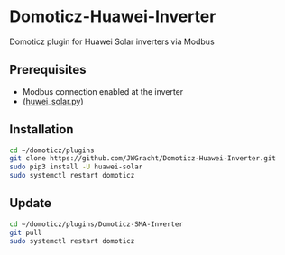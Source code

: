# Domoticz-Huawei-Inverter
Domoticz plugin for Huawei Solar inverters via Modbus

## Prerequisites
- Modbus connection enabled at the inverter
- ([huwei_solar.py](https://gitlab.com/Emilv2/huawei-solar))

## Installation
```bash
cd ~/domoticz/plugins
git clone https://github.com/JWGracht/Domoticz-Huawei-Inverter.git
sudo pip3 install -U huawei-solar
sudo systemctl restart domoticz
```

## Update
```bash
cd ~/domoticz/plugins/Domoticz-SMA-Inverter
git pull
sudo systemctl restart domoticz
```
